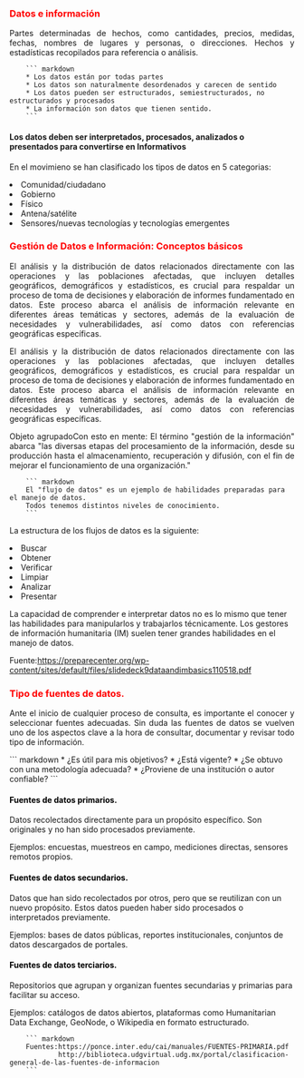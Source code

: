 
<h3 style="color: red;">Datos e información </h3>

<p style="text-align: justify;">Partes determinadas de hechos, como cantidades, precios, medidas, fechas, nombres de lugares y personas, o direcciones. Hechos y estadísticas recopilados para referencia o análisis.  <p>

        ``` markdown
        * Los datos están por todas partes
        * Los datos son naturalmente desordenados y carecen de sentido
        * Los datos pueden ser estructurados, semiestructurados, no estructurados y procesados
        * La información son datos que tienen sentido.
        ```
<h4> Los datos deben ser interpretados, procesados, analizados o presentados para convertirse en Informativos </h4>

<p style="text-align: justify;"> En el movimieno se han clasificado los tipos de datos en 5 categorias: 

  <li>Comunidad/ciudadano</li>
  <li>Gobierno</li>
  <li>Físico</li>
  <li>Antena/satélite</li>
  <li>Sensores/nuevas tecnologías y tecnologías emergentes</li>


<h3 style="color: red;">Gestión de Datos e Información:  Conceptos básicos  </h3>
<p style="text-align: justify;">El análisis y la distribución de datos relacionados directamente con las operaciones y las poblaciones afectadas, que incluyen detalles geográficos, demográficos y estadísticos, es crucial para respaldar un proceso de toma de decisiones y elaboración de informes fundamentado en datos. Este proceso abarca el análisis de información relevante en diferentes áreas temáticas y sectores, además de la evaluación de necesidades y vulnerabilidades, así como datos con referencias geográficas específicas. </p>

<p style="text-align: justify;">El análisis y la distribución de datos relacionados directamente con las operaciones y las poblaciones afectadas, que incluyen detalles geográficos, demográficos y estadísticos, es crucial para respaldar un proceso de toma de decisiones y elaboración de informes fundamentado en datos. Este proceso abarca el análisis de información relevante en diferentes áreas temáticas y sectores, además de la evaluación de necesidades y vulnerabilidades, así como datos con referencias geográficas específicas. </p>

<p style="text-align: justify;">Objeto agrupadoCon esto en mente: El término "gestión de la información" abarca "las diversas etapas del procesamiento de la información, desde su producción hasta el almacenamiento, recuperación y difusión, con el fin de mejorar el funcionamiento de una organización." </p>

        ``` markdown 
        El "flujo de datos" es un ejemplo de habilidades preparadas para el manejo de datos.
        Todos tenemos distintos niveles de conocimiento.
        ``` 
<p> La estructura de los flujos de datos es la siguiente:  </p>

<li>Buscar 
<li>Obtener  
<li>Verificar  
<li>Limpiar 
<li>Analizar 
<li>Presentar 

 
<p>La capacidad de comprender e interpretar datos no es lo mismo que tener las habilidades para manipularlos y trabajarlos técnicamente. Los gestores de información humanitaria (IM) suelen tener grandes habilidades en el manejo de datos.</p>

Fuente:https://preparecenter.org/wp-content/sites/default/files/slidedeck9dataandimbasics110518.pdf


<h3 style="color: red;">Tipo de fuentes de datos.  </h3>

<p style="text-align: justify;">Ante el inicio de cualquier proceso de consulta, es importante el conocer y seleccionar fuentes adecuadas. Sin duda las fuentes de datos se vuelven uno de los aspectos clave a la hora de consultar, documentar y revisar todo tipo de información.</p>  
        ``` markdown 
            * ¿Es útil para mis objetivos? 
            * ¿Está vigente? 
            * ¿Se obtuvo con una metodología adecuada? 
            * ¿Proviene de una institución o autor confiable?
        ```
<h4 style="color: black;">Fuentes de datos primarios.  </h4>
<p>Datos recolectados directamente para un propósito específico. Son originales y no han sido procesados previamente.</p> 
 
Ejemplos: encuestas, muestreos en campo, mediciones directas, sensores remotos propios. 
<h4 style="color: black;">Fuentes de datos secundarios.  </h4> 
Datos que han sido recolectados por otros, pero que se reutilizan con un nuevo propósito. Estos datos pueden haber sido procesados o interpretados previamente. 
<p>Ejemplos: bases de datos públicas, reportes institucionales, conjuntos de datos descargados de portales.</p>


<h4 style="color: black;">Fuentes de datos terciarios.  </h4>
 
Repositorios que agrupan y organizan fuentes secundarias y primarias para facilitar su acceso. 
<p>Ejemplos: catálogos de datos abiertos, plataformas como Humanitarian Data Exchange, GeoNode, o Wikipedia en formato estructurado. </p>

        ``` markdown
        Fuentes:https://ponce.inter.edu/cai/manuales/FUENTES-PRIMARIA.pdf 
                http://biblioteca.udgvirtual.udg.mx/portal/clasificacion-general-de-las-fuentes-de-informacion
        ```
